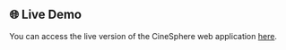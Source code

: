 ## 🌐 Live Demo

You can access the live version of the CineSphere web application [here](https://pavanmahi.github.io/WT-ASSESMENT1/).
